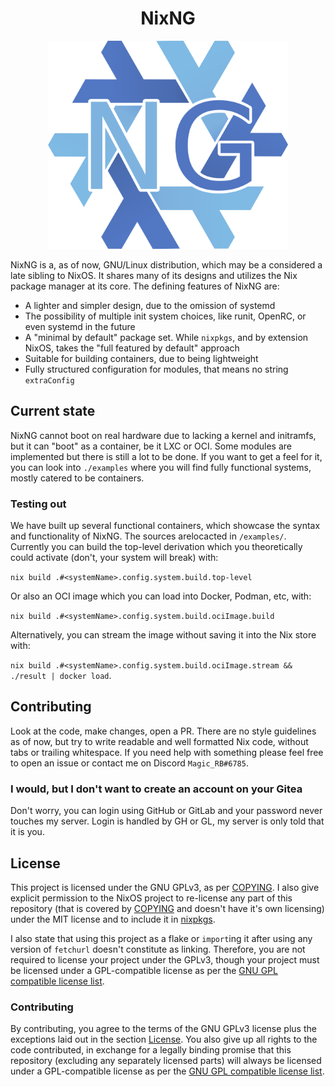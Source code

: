 <h1 align="center">NixNG</h1>

<p align="center">
  <img src="./nix-ng.png" width="384">
</p>

NixNG is a, as of now, GNU/Linux distribution, which may be a considered a late sibling to NixOS. It shares many of its designs and utilizes the Nix package manager at its core. The defining features of NixNG are:
- A lighter and simpler design, due to the omission of systemd
- The possibility of multiple init system choices, like runit, OpenRC, or even systemd in the future
- A "minimal by default" package set. While `nixpkgs`, and by extension NixOS, takes the "full featured by default" approach
- Suitable for building containers, due to being lightweight
- Fully structured configuration for modules, that means no string `extraConfig`

## Current state
NixNG cannot boot on real hardware due to lacking a kernel and initramfs, but it can "boot" as a container, be it LXC or OCI. Some modules are implemented but there is still a lot to be done. If you want to get a feel for it, you can look into `./examples` where you will find fully functional systems, mostly catered to be containers.

### Testing out
We have built up several functional containers, which showcase the syntax and functionality of NixNG. The sources arelocacted in `/examples/`. Currently you can build the top-level derivation which you theoretically could activate (don't, your system will break) with:

`nix build .#<systemName>.config.system.build.top-level`

Or also an OCI image which you can load into Docker, Podman, etc, with:

`nix build .#<systemName>.config.system.build.ociImage.build`

Alternatively, you can stream the image without saving it into the Nix store with:

`nix build .#<systemName>.config.system.build.ociImage.stream && ./result | docker load`.

## Contributing
Look at the code, make changes, open a PR. There are no style guidelines as of now, but try to write readable and well formatted Nix code, without tabs or trailing whitespace. If you need help with something please feel free to open an issue or contact me on Discord `Magic_RB#6785`.

### I would, but I don't want to create an account on your Gitea
Don't worry, you can login using GitHub or GitLab and your password never touches my server. Login is handled by GH or GL, my server is only told that it is you.

## License
This project is licensed under the GNU GPLv3, as per [COPYING](COPYING). I also give explicit permission to the NixOS project to re-license any part of this repository (that is covered by [COPYING](COPYING) and doesn't have it's own licensing) under the MIT license and to include it in [nixpkgs](https://github.com/NixOS/nixpkgs).

I also state that using this project as a flake or `import`ing it after using any version of `fetchurl` doesn't constitute as linking. Therefore, you are not required to license your project under the GPLv3, though your project must be licensed under a GPL-compatible license as per the [GNU GPL compatible license list](https://www.gnu.org/licenses/license-list.html).

### Contributing
By contributing, you agree to the terms of the GNU GPLv3 license plus the exceptions laid out in the section [License](#license). You also give up all rights to the code contributed, in exchange for a legally binding promise that this repository (excluding any separately licensed parts) will always be licensed under a GPL-compatible license as per the [GNU GPL compatible license list](https://www.gnu.org/licenses/license-list.html).

